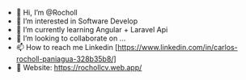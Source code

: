 - 👋 Hi, I’m @Rocholl
- 👀 I’m interested in Software Develop
- 🌱 I’m currently learning Angular + Laravel Api
- 💞️ I’m looking to collaborate on ...
- 📫 How to reach me Linkedin [https://www.linkedin.com/in/carlos-rocholl-paniagua-328b35b8/]
- 🚞 Website: https://rochollcv.web.app/

